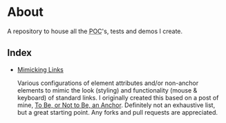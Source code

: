 # About #

A repository to house all the <abbr title="proof of concept">POC</abbr>'s, tests and demos I create.

## Index ##

* [Mimicking Links](https://github.com/ryanfitzer/Demos/tree/master/mimic-links)  
    
    Various configurations of element attributes and/or non-anchor elements to mimic the look (styling) and functionality (mouse & keyboard) of standard links. I originally created this based on a post of mine, [To Be, or Not to Be, an Anchor](http://ryanfitzer.org/2011/08/to-be-or-not-to-be-an-anchor/). Definitely not an exhaustive list, but a great starting point. Any forks and pull requests are appreciated.